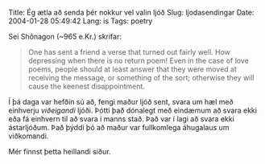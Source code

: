 Title: Ég ætla að senda þér nokkur vel valin ljóð
Slug: ljodasendingar
Date: 2004-01-28 05:49:42
Lang: is
Tags: poetry

Sei Shônagon (~965 e.Kr.) skrifar:

> One has sent a friend a verse that turned out fairly well.
> How depressing when there is no return poem! Even in
> the case of love poems, people should at least answer
> that they were moved at receiving the message, or
> something of the sort; otherwise they will cause the
> keenest disappointment.

Í þá daga var hefðin sú að, fengi maður ljóð sent, svara um hæl 
með einhverju *viðeigandi* ljóði. Þótti það dónalegt með eindæmum
að svara ekki eða fá einhvern til að svara í manns stað.
Það var í lagi að svara ekki ástarljóðum. Það þýddi þó að
maður var fullkomlega áhugalaus um viðkomandi.

Mér finnst þetta heillandi siður.